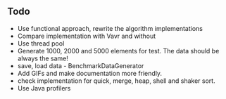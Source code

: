 ## Todo

- Use functional approach, rewrite the algorithm implementations
- Compare implementation with Vavr and without
- Use thread pool
- Generate 1000, 2000 and 5000 elements for test. The data should be always the same!
- save, load data - BenchmarkDataGenerator
- Add GIFs and make documentation more friendly.
- check implementation for quick, merge, heap, shell and shaker sort.
- Use Java profilers
